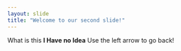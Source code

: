 ```yaml
---
layout: slide
title: "Welcome to our second slide!"
---
```

What is this **I Have no Idea**
Use the left arrow to go back!
